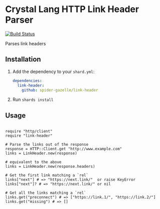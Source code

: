 # Crystal Lang HTTP Link Header Parser

[![Build Status](https://travis-ci.com/spider-gazelle/link-header.svg?branch=master)](https://travis-ci.com/github/spider-gazelle/link-header)

Parses link headers


## Installation

1. Add the dependency to your `shard.yml`:

   ```yaml
   dependencies:
     link-header:
       github: spider-gazelle/link-header
   ```

2. Run `shards install`


## Usage

```crystal

require "http/client"
require "link-header"

# Parse the links out of the response
response = HTTP::Client.get "http://www.example.com"
links = LinkHeader.new(response)

# equivalent to the above
links = LinkHeader.new(response.headers)

# Get the first link matching a `rel`
links["next"] # => "https://next.link/"  or raise KeyError
links["next"]? # => "https://next.link/" or nil

# Get all the links matching a `rel`
links.get("preconnect") # => ["https://link.1/", "https://link.2/"]
links.get("missing") # => []

```
